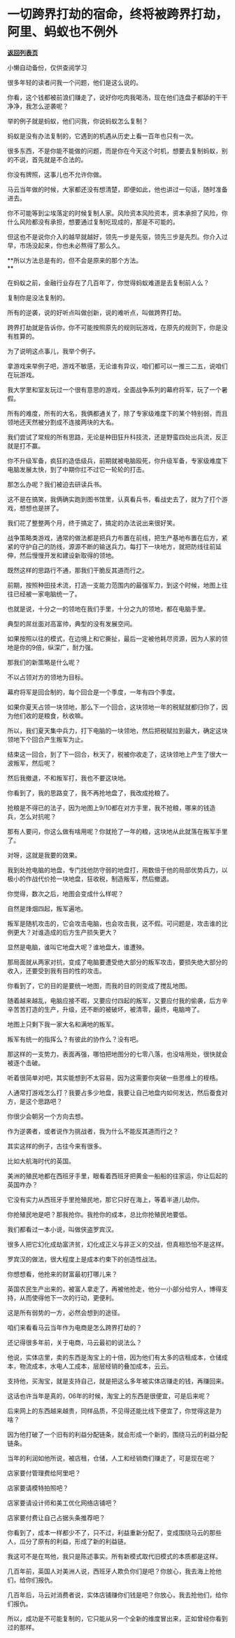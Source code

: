 # 一切跨界打劫的宿命，终将被跨界打劫，阿里、蚂蚁也不例外

[**返回列表页**](/gzh/记忆承载3)

小懒自动备份，仅供查阅学习

很多年轻的读者问我一个问题，他们是这么说的。  

  

你看，这个钱都被前浪们赚走了，说好你吃肉我喝汤，现在他们连盘子都舔的干干净净，我怎么逆袭呢？

  

举的例子就是蚂蚁，他们问我，你说蚂蚁怎么复制？

  

蚂蚁是没有办法复制的，它遇到的机遇从历史上看一百年也只有一次。  

  

很多东西，不是你能不能做的问题，而是你在今天这个时机，想要去复制蚂蚁，别的不说，首先就是不合法的。  

  

你没有牌照，这事儿也不允许你做。

  

马云当年做的时候，大家都还没有想清楚，即便如此，他也讲过一句话，随时准备进去。

  

你不可能等到尘埃落定的时候复制人家。风险资本风险资本，资本承担了风险，你什么风险都没有承担，想要通过复制吃现成的，那是不可能的。  

  

但这也不是说你介入的越早就越好，领先一步是先驱，领先三步是先烈。你介入过早，市场没起来，你也未必熬得了那么久。

  

 **所以方法总是有的，但不会是原来的那个方法。  
**

  

在蚂蚁之前，金融行业存在了几百年了，你觉得蚂蚁难道是去复制前人么？  

  

复制你是没法复制的。

  

所有的逆袭，说的好听点叫做创新，说的难听点，叫做跨界打劫。  

  

跨界打劫就是告诉你，你不可能按照原先的规则玩游戏，在原先的规则下，你是没有胜算的。  

  

为了说明这点事儿，我举个例子。

  

拿游戏来举例子吧，游戏不敏感，无论谁有异议，咱们都可以一推三二五，说咱们在玩游戏。

  

我大学里和室友玩过一个很有意思的游戏，全面战争系列的幕府将军，玩了一个暑假。

  

所有的难度，所有的大名，我俩都通关了，除了专家级难度下的某个特别弱，而且领地还天然被分割成不连接两块的大名。  

  

我们尝试了常规的所有思路，无论是种田狂升科技流，还是野蛮四处出兵流，反正就是打不赢。  

  

你不升级军备，疯狂的造低级兵，前期就被电脑殴死，你升级军备，专家级难度下电脑发展太快，到了中期你扛不过它一轮轮的打击。  

  

那怎么办呢？我们被迫去研读兵书。

  

这不是在搞笑，我俩确实跑到图书馆里，认真看兵书，看战史去了，就为了打个游戏，想想也是拼了。

  

我们花了整整两个月，终于搞定了，搞定的办法说出来很好笑。  

  

战争策略类游戏，通常的做法都是把兵力布置在前线，把生产基地布置在后方，紧紧的守护自己的防线，源源不断的输送兵力。每打下一块地方，就把防线往前延伸，然后慢慢开发和建设新取得的领地。

  

既然这样的思路行不通，那我们干脆反其道而行之。

  

前期，按照种田技术流，打造一支能力范围内的最强军力，到这个时候，地图上往往已经被一家电脑统一了。

  

也就是说，十分之一的领地在我们手里，十分之九的领地，都在电脑手里。

  

典型的屌丝面对高富帅，典型的没有发展空间。  

  

如果按照以往的模式，在边境上和它撕扯，最后一定被他耗尽资源，因为人家的领地是你的9倍，纵深广，耐力强。

  

那我们的新策略是什么呢？  

  

不以占领对方的领地为目标。

  

幕府将军是回合制的，每个回合是一个季度，一年有四个季度。  

  

如果你夏天占领一块领地，那么下一个回合，这块领地一年的税赋就都归你了，因为他们收的是粮食，秋收嘛。

  

所以，我们夏天集中兵力，打下电脑的一块领地，然后把税赋拉到最大，确定这块领地下个回合产生叛军为止。  

  

结束这一回合，到了下一回合，秋天了，税被你收走了，这块领地上产生了很大一波叛军，然后呢？

  

然后我撤退，不和叛军打，我也不要这块地。  

  

你看到了，我的思路变了，我不再抢地盘了，我改成抢粮了。  

  

抢粮是不得已的法子，因为地图上9/10都在对方手里，我不抢粮，哪来的钱造兵，怎么对抗呢？

  

那有人要问，你这么做有啥用呢？你就抢了一年的粮，这块地从此就落在叛军手里了。  

  

对呀，这就是我要的效果。

  

我到处抢电脑的地盘，专门找他防守弱的地盘打，用数倍于他的局部优势兵力，以极小的作战代价抢一块地盘，狂收税，制造叛军，然后撤退。  

  

你觉得，数次之后，地图会变成什么样呢？  

  

自然是烽烟四起，叛军遍地。  

  

叛军是随机攻击的，它会攻击电脑，也会攻击我，这不假。可问题是，攻击谁的比例更大？对谁造成的后方生产损失更大？

  

显然是电脑，谁叫它地盘大呢？谁地盘大，谁遭殃。

  

那局面就从两家对抗，变成了电脑要遭受绝大部分的叛军攻击，要损失绝大部分的收入，还要受到我有目的性的攻击。  

  

你看到了，它的目的是要统一地图，而我的目的则变成了搅乱地图。  

  

随着越来越乱，电脑应接不暇，又要应付四起的叛军，又要应付我的偷袭，后方辛辛苦苦打造的生产，升级，还不断的被破坏，被清零，最终，电脑垮了。  

  

地图上只剩下我一家大名和满地的叛军。

  

叛军有统一的指挥么？有彼此的协作么？没有吧。  

  

那这样的一支势力，表面再强，哪怕把地图分的七零八落，也没啥用处，很快就会被逐个击破。  

  

听着很简单对吧，其实能想到不太容易，因为这需要你突破一些思维上的桎梏。  

  

人通常打游戏怎么打？我要占多少地盘，我要让自己地盘内如何发达，然后蚕食对方，是这个思路吧？  

  

你很少会朝另一个方向去想。

  

作为逆袭者，或者说作为挑战者，我为什么不能反其道而行之？

  

其实这样的例子，古往今来有很多。  

  

比如大航海时代的英国。  

  

美洲的殖民地都在西班牙手里，眼看着西班牙把黄金一船船的往家运，你让后起的英国咋办？

  

它没有实力从西班牙手里抢殖民地，那它只好在海上，等着半道儿劫你。  

  

你抢殖民地是吧？那我抢你。我抢你的成本，总比你抢殖民地要低。

  

我们都看过一本小说，叫做侠盗罗宾汉。  

  

很多人把它幻化成劫富济贫，幻化成正义与非正义的交战，但真相恐怕不是这样。  

  

罗宾汉的做法，很大程度上是成本约束下的创造性战法。

  

你想想看，他抢来的财富最初打哪儿来？

  

英国农民生产出来的，被富人拿走了，再被他抢走，他分一小部分给穷人，博得支持，从而使得他下一次的行动，更便利。

  

这是所有弱势的一方，必然会想到的途径。

  

咱们来看看马云当年作为电商是怎么跨界打劫的？  

  

还记得很多年前，关于电商，马云最初的说法么？  

  

他说，实体店里，卖的东西是淘宝上的十倍，因为他们有太多的店租成本，仓储成本，物流成本，水电人工成本，层层经销的叠加成本，云云。  

  

支持他，买淘宝，就是支持自己，就是把这么多年被实体店赚走的钱，再赚回来。

  

这话也许当年是真的，06年的时候，淘宝上的东西是很便宜，可是后来呢？  

  

后来网上的东西越来越贵，同样品质，不见得还能比线下便宜了，你觉得这是为啥？  

  

因为他打破了一个旧有的利益分配链条，就会形成一个新的，围绕马云的利益分配链条。  

  

当年的利润如他所说，被店租，仓储，人工和经销商们赚走了，可是现在呢？  

  

店家要付管理费给阿里吧？

店家要请模特拍照吧？

店家要请设计师和美工优化网络店铺吧？

店家要付费让自己占据头条推荐吧？

  

你看到了，成本一样都少不了，只不过，利益重新分配了，变成围绕马云的那些人，瓜分了原有的利益，形成了新的利益链。  

  

我这可不是在骂他，我只是陈述事实。所有新模式取代旧模式的本质都是这样。

  

几百年前，英国人对美洲人说，西班牙人欺负你们是吧？你放心，我去海上抢他们，给你们报仇。

  

几百年后，马云对消费者说，实体店铺赚你们钱是吧？你放心，我去抢他们，给你们报仇。

  

所以，成功是不可能复制的，它只能从另一个全新的维度冒出来，正如曾经你看到过的那样。


